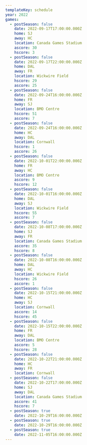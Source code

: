 ```yaml
---
templateKey: schedule
year: 2022
games:
  - postSeason: false
    date: 2022-09-17T17:00:00.000Z
    home: SJ
    away: HC
    location: Canada Games Stadium
    ascore: 30
    hscore: 3
  - postSeason: false
    date: 2022-09-17T22:00:00.000Z
    home: DAL
    away: FR
    location: Wickwire Field
    hscore: 29
    ascore: 25
  - postSeason: false
    date: 2022-09-24T16:00:00.000Z
    home: FR
    away: SJ
    location: BMO Centre
    hscore: 51
    ascore: 7
  - postSeason: false
    date: 2022-09-24T16:00:00.000Z
    home: HC
    away: DAL
    location: Cornwall
    hscore: 1
    ascore: 26
  - postSeason: false
    date: 2022-10-01T22:00:00.000Z
    home: FR
    away: HC
    location: BMO Centre
    ascore: 9
    hscore: 12
  - postSeason: false
    date: 2022-10-01T16:00:00.000Z
    home: DAL
    away: SJ
    location: Wickwire Field
    hscore: 55
    ascore: 7
  - postSeason: false
    date: 2022-10-08T17:00:00.000Z
    home: SJ
    away: FR
    location: Canada Games Stadium
    ascore: 35
    hscore: 8
  - postSeason: false
    date: 2022-10-08T16:00:00.000Z
    home: DAL
    away: HC
    location: Wickwire Field
    hscore: 26
    ascore: 1
  - postSeason: false
    date: 2022-10-15T21:00:00.000Z
    home: HC
    away: SJ
    location: Cornwall
    ascore: 14
    hscore: 45
  - postSeason: false
    date: 2022-10-15T22:00:00.000Z
    home: FR
    away: DAL
    location: BMO Centre
    ascore: 5
    hscore: 28
  - postSeason: false
    date: 2022-10-22T21:00:00.000Z
    home: HC
    away: FR
    location: Cornwall
  - postSeason: false
    date: 2022-10-22T17:00:00.000Z
    home: SJ
    away: DAL
    location: Canada Games Stadium
    ascore: 41
    hscore: 7
  - postSeason: true
    date: 2022-10-29T16:00:00.000Z
  - postSeason: true
    date: 2022-10-29T16:00:00.000Z
  - postSeason: true
    date: 2022-11-05T16:00:00.000Z
---
```

